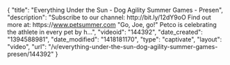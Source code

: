 {
    "title": "Everything Under the Sun - Dog Agility Summer Games - Presen",
    "description": "Subscribe to our channel: http:\/\/bit.ly\/12dY9oO Find out more at: https:\/\/www.petsummer.com \"Go, Joe, go!\" Petco is celebrating the athlete in every pet by h...",
    "videoid": "144392",
    "date_created": "1394588981",
    "date_modified": "1418181170",
    "type": "captivate",
    "layout": "video",
    "url": "\/v\/everything-under-the-sun-dog-agility-summer-games-presen\/144392"
}
